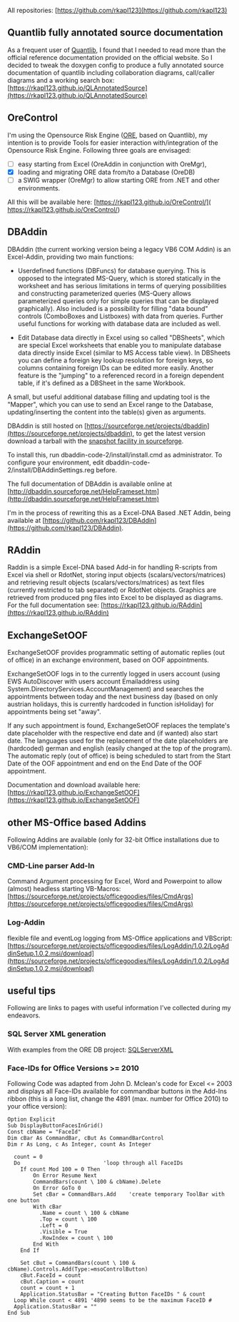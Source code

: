 All repositories: [https://github.com/rkapl123](https://github.com/rkapl123)

## Quantlib fully annotated source documentation

As a frequent user of [Quantlib](http://quantlib.org), I found that I needed to read more than the official reference documentation provided on the official website. 
So I decided to tweak the doxygen config to produce a fully annotated source documentation of quantlib including collaboration diagrams, call/caller diagrams and a working search box: [https://rkapl123.github.io/QLAnnotatedSource](https://rkapl123.github.io/QLAnnotatedSource)

## OreControl

I'm using the Opensource Risk Engine ([ORE](http://www.opensourcerisk.org), based on Quantlib), my intention is to provide Tools for easier interaction with/integration of the Opensource Risk Engine. Following three goals are envisaged:

- [ ]  easy starting from Excel (OreAddin in conjunction with OreMgr),
- [x]  loading and migrating ORE data from/to a Database (OreDB)
- [ ]  a SWIG wrapper (OreMgr) to allow starting ORE from .NET and other environments.

All this will be available here: [https://rkapl123.github.io/OreControl/]( https://rkapl123.github.io/OreControl/)

## DBAddin

DBAddin (the current working version being a legacy VB6 COM Addin) is an Excel-Addin, providing two main functions:

- Userdefined functions (DBFuncs) for database querying. This is opposed to the integrated MS-Query, which is stored statically in the worksheet and has serious limitations in terms of querying possibilities and constructing parameterized queries (MS-Query allows parameterized queries only for simple queries that can be displayed graphically). Also included is a possibility for filling "data bound" controls (ComboBoxes and Listboxes) with data from queries. Further useful functions for working with database data are included as well.

- Edit Database data directly in Excel using so called "DBSheets", which are special Excel worksheets that enable you to manipulate database data directly inside Excel (similar to MS Access table view). In DBSheets you can define a foreign key lookup resolution for foreign keys, so columns containing foreign IDs can be edited more easily. Another feature is the "jumping" to a referenced record in a foreign dependent table, if it's defined as a DBSheet in the same Workbook.

A small, but useful additional database filling and updating tool is the "Mapper", which you can use to send an Excel range to the Database, updating/inserting the content into the table(s) given as arguments.

DBAddin is still hosted on [https://sourceforge.net/projects/dbaddin](https://sourceforge.net/projects/dbaddin), to get the latest version download a tarball with the [snapshot facility in sourceforge](https://sourceforge.net/p/dbaddin/code/HEAD/tarball).

To install this, run dbaddin-code-2/install/install.cmd as administrator. To configure your environment, edit dbaddin-code-2/install/DBAddinSettings.reg before.

The full documentation of DBAddin is available online at [http://dbaddin.sourceforge.net/HelpFrameset.htm](http://dbaddin.sourceforge.net/HelpFrameset.htm)

I'm in the process of rewriting this as a Excel-DNA Based .NET Addin, being available at [https://github.com/rkapl123/DBAddin](https://github.com/rkapl123/DBAddin).

## RAddin

Raddin is a simple Excel-DNA based Add-in for handling R-scripts from Excel via shell or RdotNet, storing input objects (scalars/vectors/matrices)
and retrieving result objects (scalars/vectors/matrices) as text files (currently restricted to tab separated) or RdotNet objects.
Graphics are retrieved from produced png files into Excel to be displayed as diagrams.  
For the full documentation see: [https://rkapl123.github.io/RAddin](https://rkapl123.github.io/RAddin)

## ExchangeSetOOF

ExchangeSetOOF provides programmatic setting of automatic replies (out of office) in an exchange environment, based on OOF appointments.

ExchangeSetOOF logs in to the currently logged in users account (using EWS AutoDiscover with users account Emailaddress using System.DirectoryServices.AccountManagement) and searches the appointments between today and the next business day (based on only austrian holidays, this is currently hardcoded in function isHoliday) for appointments being set "away".

If any such appointment is found, ExchangeSetOOF replaces the template's date placeholder with the respective end date and (if wanted) also start date. The languages used for the replacement of the date placeholders are (hardcoded) german and english (easily changed at the top of the program). The automatic reply (out of office) is being scheduled to start from the Start Date of the OOF appointment and end on the End Date of the OOF appointment.

Documentation and download available here: [https://rkapl123.github.io/ExchangeSetOOF](https://rkapl123.github.io/ExchangeSetOOF)

## other MS-Office based Addins

Following Addins are available (only for 32-bit Office installations due to VB6/COM implementation):

### CMD-Line parser Add-In
Command Argument processing for Excel, Word and Powerpoint to allow (almost) headless starting VB-Macros: [https://sourceforge.net/projects/officegoodies/files/CmdArgs](https://sourceforge.net/projects/officegoodies/files/CmdArgs)
### Log-Addin
flexible file and eventLog logging from MS-Office applications and VBScript: [https://sourceforge.net/projects/officegoodies/files/LogAddin/1.0.2/LogAddinSetup.1.0.2.msi/download](https://sourceforge.net/projects/officegoodies/files/LogAddin/1.0.2/LogAddinSetup.1.0.2.msi/download)

## useful tips

Following are links to pages with useful information I've collected during my endeavors.

### SQL Server XML generation
With examples from the ORE DB project: [SQLServerXML](SQLServerXML.md)

### Face-IDs for Office Versions >= 2010
Following Code was adapted from John D. Mclean's code for Excel <= 2003 and displays all Face-IDs available for commandbar buttons in the Add-Ins ribbon (this is a long list, change the 4891 (max. number for Office 2010) to your office version):

```vb.net
Option Explicit
Sub DisplayButtonFacesInGrid()
Const cbName = "FaceId"
Dim cBar As CommandBar, cBut As CommandBarControl
Dim r As Long, c As Integer, count As Integer

  count = 0
  Do                          'loop through all FaceIDs
    If count Mod 100 = 0 Then
        On Error Resume Next
        CommandBars(count \ 100 & cbName).Delete
        On Error GoTo 0
        Set cBar = CommandBars.Add    'create temporary ToolBar with one button
        With cBar
          .Name = count \ 100 & cbName
          .Top = count \ 100
          .Left = 0
          .Visible = True
          .RowIndex = count \ 100
        End With
    End If

    Set cBut = CommandBars(count \ 100 & cbName).Controls.Add(Type:=msoControlButton)
    cBut.FaceId = count
    cBut.Caption = count
    count = count + 1
    Application.StatusBar = "Creating Button FaceIDs " & count
  Loop While count < 4891 '4890 seems to be the maximum FaceID #
  Application.StatusBar = ""
End Sub
```
